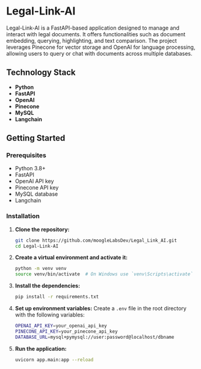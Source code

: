 # Legal-Link-AI

Legal-Link-AI is a FastAPI-based application designed to manage and interact with legal documents. It offers functionalities such as document embedding, querying, highlighting, and text comparison. The project leverages Pinecone for vector storage and OpenAI for language processing, allowing users to query or chat with documents across multiple databases.

## Technology Stack

- **Python**
- **FastAPI**
- **OpenAI**
- **Pinecone**
- **MySQL**
- **Langchain**

## Getting Started

### Prerequisites

- Python 3.8+
- FastAPI
- OpenAI API key
- Pinecone API key
- MySQL database
- Langchain

### Installation

1. **Clone the repository:**
   ```sh
   git clone https://github.com/moogleLabsDev/Legal_Link_AI.git
   cd Legal-Link-AI
   ```

2. **Create a virtual environment and activate it:**
   ```sh
   python -m venv venv
   source venv/bin/activate  # On Windows use `venv\Scripts\activate`
   ```

3. **Install the dependencies:**
   ```sh
   pip install -r requirements.txt
   ```

4. **Set up environment variables:**
   Create a `.env` file in the root directory with the following variables:
   ```sh
   OPENAI_API_KEY=your_openai_api_key
   PINECONE_API_KEY=your_pinecone_api_key
   DATABASE_URL=mysql+pymysql://user:password@localhost/dbname
   ```

5. **Run the application:**
   ```sh
   uvicorn app.main:app --reload
   ```
